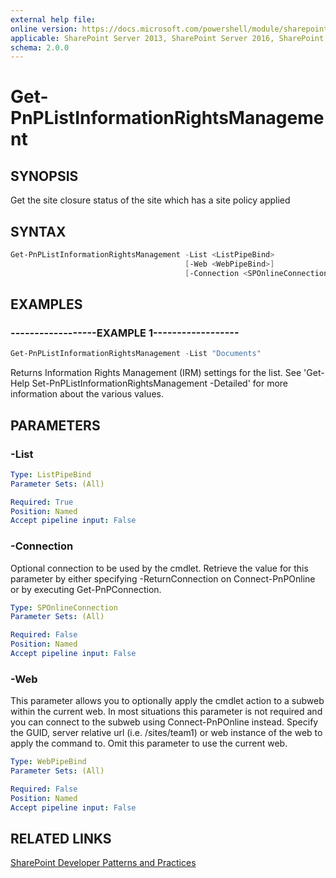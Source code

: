 ```yaml
---
external help file:
online version: https://docs.microsoft.com/powershell/module/sharepoint-pnp/get-pnplistinformationrightsmanagement
applicable: SharePoint Server 2013, SharePoint Server 2016, SharePoint Server 2019, SharePoint Online
schema: 2.0.0
---
```

# Get-PnPListInformationRightsManagement

## SYNOPSIS
Get the site closure status of the site which has a site policy applied

## SYNTAX 

```powershell
Get-PnPListInformationRightsManagement -List <ListPipeBind>
                                       [-Web <WebPipeBind>]
                                       [-Connection <SPOnlineConnection>]
```

## EXAMPLES

### ------------------EXAMPLE 1------------------
```powershell
Get-PnPListInformationRightsManagement -List "Documents"
```

Returns Information Rights Management (IRM) settings for the list. See 'Get-Help Set-PnPListInformationRightsManagement -Detailed' for more information about the various values.

## PARAMETERS

### -List


```yaml
Type: ListPipeBind
Parameter Sets: (All)

Required: True
Position: Named
Accept pipeline input: False
```

### -Connection
Optional connection to be used by the cmdlet. Retrieve the value for this parameter by either specifying -ReturnConnection on Connect-PnPOnline or by executing Get-PnPConnection.

```yaml
Type: SPOnlineConnection
Parameter Sets: (All)

Required: False
Position: Named
Accept pipeline input: False
```

### -Web
This parameter allows you to optionally apply the cmdlet action to a subweb within the current web. In most situations this parameter is not required and you can connect to the subweb using Connect-PnPOnline instead. Specify the GUID, server relative url (i.e. /sites/team1) or web instance of the web to apply the command to. Omit this parameter to use the current web.

```yaml
Type: WebPipeBind
Parameter Sets: (All)

Required: False
Position: Named
Accept pipeline input: False
```

## RELATED LINKS

[SharePoint Developer Patterns and Practices](https://aka.ms/sppnp)